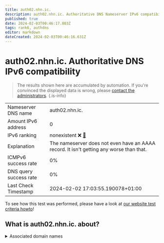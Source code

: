 ```yaml
---
title: auth02.nhn.ic.
description: auth02.nhn.ic. Authoritative DNS Nameserver IPv6 compatibility
published: true
date: 2024-02-03T00:46:17.803Z
tags: rank6, authdns
editor: markdown
dateCreated: 2024-02-03T00:46:16.631Z
---
```


# auth02.nhn.ic. Authoritative DNS IPv6 compatibility

> The results shown here are accumulated by automation. If you're convinced the displayed data is wrong, please [contact the administrators](/howto/chat). 
{.is-info}




|   |   |
| - | - |
| Nameserver DNS name | auth02.nhn.ic.
| Amount IPv6 address | 0
| IPv6 ranking | nonexistent :x: [🔗](/howto/ranking) |
| Explanation | The nameserver does not even have an AAAA record. It isn't getting any worse than that. |
| ICMPv6 success rate | 0%|
| DNS query success rate | 0% |
| Last Check Timestamp | 2024-02-02 17:03:55.190078+01:00 |

To see how this test was performed, please have a look at [our website test criteria howto](/howto/testcriteria/authdns)!


## What is auth02.nhn.ic. about?






<details>
<summary>Associated domain names</summary>

www.samsung.com

</details>
